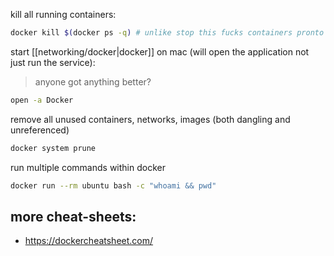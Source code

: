 kill all running containers:
```bash
docker kill $(docker ps -q) # unlike stop this fucks containers pronto
```

start [[networking/docker|docker]] on mac (will open the application not just run the service): 
>anyone got anything better?
```bash
open -a Docker
```

remove all unused containers, networks, images (both dangling and unreferenced)
```bash
docker system prune
```

run multiple commands within docker
```bash
docker run --rm ubuntu bash -c "whoami && pwd"
```

## more cheat-sheets:
- https://dockercheatsheet.com/